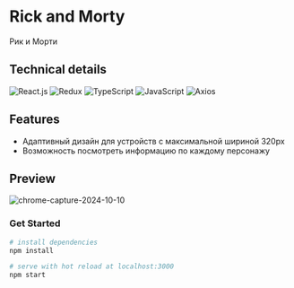 # Rick and Morty
Рик и Морти

## Technical details

![React.js](https://img.shields.io/badge/React.js-00d8ff?style=for-the-badge&logo=react&logoColor=00bdd6)
![Redux](https://img.shields.io/badge/Redux-764abc?style=for-the-badge&logo=redux&logoColor=fff)
![TypeScript](https://img.shields.io/badge/Typescript-3178c6?style=for-the-badge&logo=typescript&logoColor=fff)
![JavaScript](https://img.shields.io/badge/JavaScript-efd81d?style=for-the-badge&logo=javascript&logoColor=fff)
![Axios](https://img.shields.io/badge/Axios-100000?style=for-the-badge&logo=axios&logoColor=white)

## Features
* Адаптивный дизайн для устройств с максимальной шириной 320px
* Возможность посмотреть информацию по каждому персонажу

## Preview
![chrome-capture-2024-10-10](https://github.com/user-attachments/assets/55ee70b6-bd9e-4441-9091-4b82da1ab9ae)


### Get Started
``` bash
# install dependencies
npm install

# serve with hot reload at localhost:3000
npm start

```
